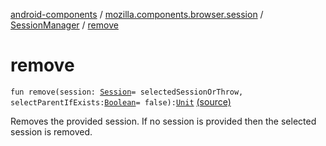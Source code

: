 [android-components](../../index.md) / [mozilla.components.browser.session](../index.md) / [SessionManager](index.md) / [remove](./remove.md)

# remove

`fun remove(session: `[`Session`](../-session/index.md)` = selectedSessionOrThrow, selectParentIfExists: `[`Boolean`](https://kotlinlang.org/api/latest/jvm/stdlib/kotlin/-boolean/index.html)` = false): `[`Unit`](https://kotlinlang.org/api/latest/jvm/stdlib/kotlin/-unit/index.html) [(source)](https://github.com/mozilla-mobile/android-components/blob/master/components/browser/session/src/main/java/mozilla/components/browser/session/SessionManager.kt#L245)

Removes the provided session. If no session is provided then the selected session is removed.

